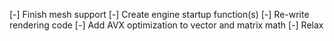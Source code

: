[-] Finish mesh support
[-] Create engine startup function(s)
[-] Re-write rendering code
[-] Add AVX optimization to vector and matrix math
[-] Relax
